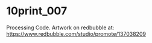 # 10print_007
Processing Code.  Artwork on redbubble at: https://www.redbubble.com/studio/promote/137038209
